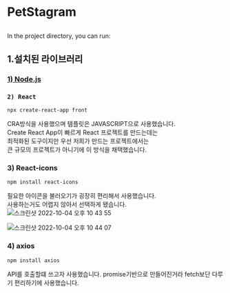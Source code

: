 # **PetStagram**


## 

In the project directory, you can run:

## 1.설치된 라이브러리

### [1) Node.js](https://nodejs.org/ko/)
### `2) React`  
    npx create-react-app front     

CRA방식을 사용했으며 템플릿은 JAVASCRIPT으로 사용했습니다.\
Create React App이 빠르게 React 프로젝트를 만드는데는 \
최적화된 도구이지만 우선 저희가 만드는 프로젝트에서는 \
큰 규모의 프로젝트가 아니기에 이 방식을 채택했습니다.

### 3) React-icons
    npm install react-icons
필요한 아이콘을 불러오기가 굉장히 편리해서 사용했습니다.\
사용하는거도 어렵지 않아서 선택하게 됐습니다.
![스크린샷 2022-10-04 오후 10 43 55](https://user-images.githubusercontent.com/92585734/193836588-fcc2fda5-7325-448b-ac2b-eba900e87bdb.png)

![스크린샷 2022-10-04 오후 10 44 07](https://user-images.githubusercontent.com/92585734/193836432-910a4efb-deb8-44eb-8d75-19cbfa9052ea.png)

### 4) axios
    npm install axios
    
API를 호출할떄 쓰고자 사용했습니다. promise기반으로 만들어진거라 fetch보단 다루기 편리하기에 사용했습니다.



